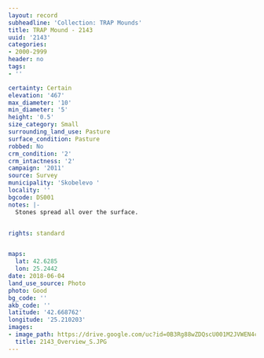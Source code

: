 ```yaml
---
layout: record
subheadline: 'Collection: TRAP Mounds'
title: TRAP Mound - 2143
uuid: '2143'
categories:
- 2000-2999
header: no
tags:
- ''

certainty: Certain
elevation: '467'
max_diameter: '10'
min_diameter: '5'
height: '0.5'
size_category: Small
surrounding_land_use: Pasture
surface_condition: Pasture
robbed: No
crm_condition: '2'
crm_intactness: '2'
campaign: '2011'
source: Survey
municipality: 'Skobelevo '
locality: ''
bgcode: DS001
notes: |-
  Stones spread all over the surface.


rights: standard


maps:
  lat: 42.6285
  lon: 25.2442
date: 2018-06-04
land_use_source: Photo
photo: Good
bg_code: ''
akb_code: ''
latitude: '42.668762'
longitude: '25.210203'
images:
- image_path: https://drive.google.com/uc?id=0B3Rg88wZDQscU001M2JVWEN4cms
  title: 2143_Overview_S.JPG
---
```


